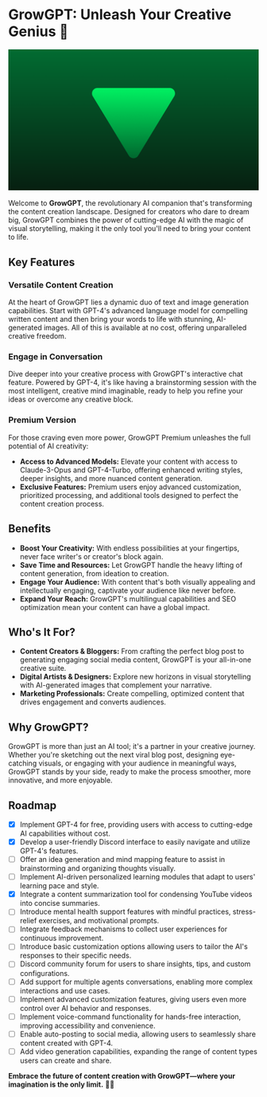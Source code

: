 # GrowGPT: Unleash Your Creative Genius 🚀

![GrowGPT Banner](./growgpt-banner.png "GrowGPT")

Welcome to **GrowGPT**, the revolutionary AI companion that's transforming the content creation landscape. Designed for creators who dare to dream big, GrowGPT combines the power of cutting-edge AI with the magic of visual storytelling, making it the only tool you'll need to bring your content to life. 

## **Key Features**

### **Versatile Content Creation**
At the heart of GrowGPT lies a dynamic duo of text and image generation capabilities. Start with GPT-4's advanced language model for compelling written content and then bring your words to life with stunning, AI-generated images. All of this is available at no cost, offering unparalleled creative freedom.

### **Engage in Conversation**
Dive deeper into your creative process with GrowGPT's interactive chat feature. Powered by GPT-4, it's like having a brainstorming session with the most intelligent, creative mind imaginable, ready to help you refine your ideas or overcome any creative block.

### **Premium Version**
For those craving even more power, GrowGPT Premium unleashes the full potential of AI creativity:
- **Access to Advanced Models:** Elevate your content with access to Claude-3-Opus and GPT-4-Turbo, offering enhanced writing styles, deeper insights, and more nuanced content generation.
- **Exclusive Features:** Premium users enjoy advanced customization, prioritized processing, and additional tools designed to perfect the content creation process.

## **Benefits**

- **Boost Your Creativity:** With endless possibilities at your fingertips, never face writer's or creator's block again.
- **Save Time and Resources:** Let GrowGPT handle the heavy lifting of content generation, from ideation to creation.
- **Engage Your Audience:** With content that's both visually appealing and intellectually engaging, captivate your audience like never before.
- **Expand Your Reach:** GrowGPT's multilingual capabilities and SEO optimization mean your content can have a global impact.

## **Who's It For?**

- **Content Creators & Bloggers:** From crafting the perfect blog post to generating engaging social media content, GrowGPT is your all-in-one creative suite.
- **Digital Artists & Designers:** Explore new horizons in visual storytelling with AI-generated images that complement your narrative.
- **Marketing Professionals:** Create compelling, optimized content that drives engagement and converts audiences.

## **Why GrowGPT?**

GrowGPT is more than just an AI tool; it's a partner in your creative journey. Whether you're sketching out the next viral blog post, designing eye-catching visuals, or engaging with your audience in meaningful ways, GrowGPT stands by your side, ready to make the process smoother, more innovative, and more enjoyable.

## **Roadmap**
- [x] Implement GPT-4 for free, providing users with access to cutting-edge AI capabilities without cost.
- [x] Develop a user-friendly Discord interface to easily navigate and utilize GPT-4's features.
- [ ] Offer an idea generation and mind mapping feature to assist in brainstorming and organizing thoughts visually.
- [ ] Implement AI-driven personalized learning modules that adapt to users' learning pace and style.
- [x] Integrate a content summarization tool for condensing YouTube videos into concise summaries.
- [ ] Introduce mental health support features with mindful practices, stress-relief exercises, and motivational prompts.
- [ ] Integrate feedback mechanisms to collect user experiences for continuous improvement.
- [ ] Introduce basic customization options allowing users to tailor the AI's responses to their specific needs.
- [ ] Discord community forum for users to share insights, tips, and custom configurations.
- [ ] Add support for multiple agents conversations, enabling more complex interactions and use cases.
- [ ] Implement advanced customization features, giving users even more control over AI behavior and responses.
- [ ] Implement voice-command functionality for hands-free interaction, improving accessibility and convenience.
- [ ] Enable auto-posting to social media, allowing users to seamlessly share content created with GPT-4.
- [ ] Add video generation capabilities, expanding the range of content types users can create and share.

**Embrace the future of content creation with GrowGPT—where your imagination is the only limit.** 🌌✨
